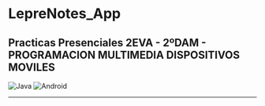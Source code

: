 # LepreNotes_App

## Practicas Presenciales 2EVA - 2ºDAM - PROGRAMACION MULTIMEDIA DISPOSITIVOS MOVILES

![Java](https://img.shields.io/badge/Java-red?style=for-the-badge&logo=Java&logoColor=white)
![Android](https://img.shields.io/badge/androidstudio-green?style=for-the-badge&logo=androidstudio&logoColor=white)

***
